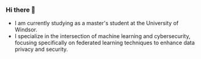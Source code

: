 ### Hi there 👋

- I am currently studying as a master's student at the University of Windsor.
- I specialize in the intersection of machine learning and cybersecurity, focusing specifically on federated learning techniques to enhance data privacy and security.

<!--
**kasramojallal1/kasramojallal1** is a ✨ _special_ ✨ repository because its `README.md` (this file) appears on your GitHub profile.

Here are some ideas to get you started:

- 🔭 I’m currently working on ...
- 🌱 I’m currently learning ...
- 👯 I’m looking to collaborate on ...
- 🤔 I’m looking for help with ...
- 💬 Ask me about ...
- 📫 How to reach me: ...
- 😄 Pronouns: ...
- ⚡ Fun fact: ...
-->
